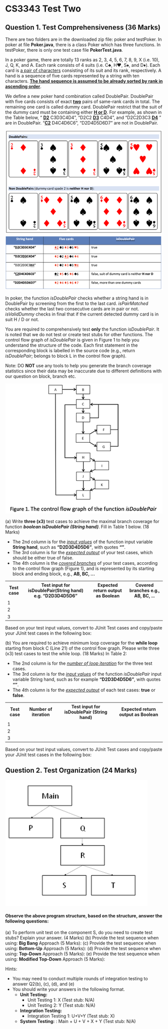 # CS3343 Test Two

## Question 1.	Test Comprehensiveness (36 Marks)

There are two folders are in the downloaded zip file: poker and testPoker. In poker at file **Poker.java**, there is a class Poker which has three functions. In testPoker, there is only one test case file **PokerTest.java**. 

In a poker game, there are totally 13 ranks as 2, 3, 4, 5, 6, 7, 8, 9, X (i.e. 10), J, Q, K, and A. Each rank consists of 4 suits (i.e. C♣, H♥, S♠, and D♦). Each card is <u>a pair of characters</u> consisting of its suit and its rank, respectively. A hand is a sequence of five cards represented by a string with ten characters. **<u>The hand sequence is assumed to be already sorted by rank in ascending order</u>**.

We define a new poker hand combination called DoublePair. DoublePair with five cards consists of exact **<u>two</u>** pairs of same-rank cards in total. The remaining one card is called dummy card. DoublePair restrict that the suit of the dummy card must be containing either **<u>H or D</u>**. For example, as shown in the Table below, “ **<u>D2</u>** C3D3C4D4”, “D2C2 **<u>D3</u>** C4D4”, and “D2C2D3C3 **<u>D4</u>** ” are in DoublePair. “**<u>C2</u>** D4C4D6C6”, “D2D4D5D6D7” are not in DoublePair.

![Image](./overview.png)
![Image](./sample.png)

In poker, the function *isDoublePair* checks whether a string hand is in DoublePair by screening from the first to the last card. *isPairMatched* checks whether the last two consecutive cards are in pair or not. *isValidDummy* checks in final that if the current detected dummy card is in suit H / D or not.

You are required to comprehensively test **only** the function *isDoublePair*. It is noted that we do not test or create test stubs for other functions. The control flow graph of *isDoublePair* is given in Figure 1 to help you understand the structure of the code. Each first statement in the corresponding block is labelled in the source code (e.g., return *isDoublePair*; belongs to block L in the control flow graph).

Note: DO **NOT** use any tools to help you generate the branch coverage statistics since their data may be inaccurate due to different definitions with our question on block, branch etc.

![Image1](./fig1.png)

(a)	Write **three (x3)** test cases to achieve the maximal branch coverage for function **_boolean isDoublePair (String hand)_**. Fill in Table 1 below. (18 Marks)
- The 2nd column is for the *<u>input values</u>* of the function input variable **String hand**, such as **“D2D3D4D5D6”**, with quotes **“”**.
- The 3rd column is for the *<u>expected output</u>* of your test cases, which should be either true of false. 
- The 4th column is the *<u>covered branches</u>* of your test cases, according to the control flow graph (Figure 1), and is represented by its starting block and ending block, e.g., **AB, BC, ...**


<table>
<tr>
    <th>Test case</th>
    <th>Test input for isDoublePair(String hand) e.g. “D2D3D4D5D6”</th>
    <th>Expected return output as Boolean</th>
    <th>Covered branches e.g., AB, BC, ...</th>
</tr>
<tr>
    <td>1</td>
    <td></td>
    <td></td>
    <td></td>
</tr>
<tr>
    <td>2</td>
    <td></td>
    <td></td>
    <td></td>
</tr>
<tr>
    <td>3</td>
    <td></td>
    <td></td>
    <td></td>
</tr>
</table>

Based on your test input values, convert to JUnit Test cases and copy/paste your JUnit test cases in the following box:

(b) You are required to achieve minimum loop coverage for the **while loop** starting from block C (Line 21) of the control flow graph. Please write three (x3) test cases to test the while loop. (18 Marks)
In Table 2:
- The 2nd column is for the *<u>number of loop iteration</u>* for the three test cases.
- The 3rd column is for the *<u>input values</u>* of the function *isDoublePair* input variable String hand, such as for example **“D2D3D4D5D6”**, with quotes **“”**. 
- The 4th column is for the *<u>expected output</u>* of each test cases: **true** or **false**.

<table>
<tr>
    <th>Test case</th>
    <th>Number of iteration</th>
    <th>Test input for isDoublePair (String hand)</th>
    <th>Expected return output as Boolean</th>
</tr>
<tr>
    <td>1</td>
    <td></td>
    <td></td>
    <td></td>
</tr>
<tr>
    <td>2</td>
    <td></td>
    <td></td>
    <td></td>
</tr>
<tr>
    <td>3</td>
    <td></td>
    <td></td>
    <td></td>
</tr>
</table>

Based on your test input values, convert to JUnit Test cases and copy/paste your JUnit test cases in the following box:

## Question 2.	Test Organization (24 Marks)

![Image](./q2_prog_struct.png)

#### Observe the above program structure, based on the structure, answer the following questions: 
(a)	To perform unit test on the component S, do you need to create test stubs? Explain your answer. (4 Marks)
(b)	Provide the test sequence when using: **Big Bang** Approach (5 Marks): 
(c)	Provide the test sequence when using: **Bottom-Up** Approach (5 Marks):
(d)	Provide the test sequence when using: **Top-Down** Approach (5 Marks): 
(e)	Provide the test sequence when using: **Modified Top-Down** Approach (5 Marks):

Hints:
- You may need to conduct multiple rounds of integration testing to answer Q2(b), (c), (d), and (e)
- You should write your answers in the following format.
  - **Unit Testing:**
    - Unit Testing 1: X (Test stub: N/A)
    - Unit Testing 2: Y (Test stub: N/A)
  - **Integration Testing:**
    - Integration Testing 1: U+V+Y (Test stub: X)
  - **System Testing:** : Main + U + V + X + Y (Test stub: N/A)
